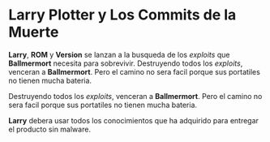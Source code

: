 ﻿
# Larry Plotter y Los Commits de la Muerte

**Larry**, **ROM** y **Version** se lanzan a la busqueda de los *exploits* que **Ballmermort** necesita para sobrevivir.
Destruyendo todos los *exploits*, venceran a **Ballmermort**. Pero el camino no sera facil porque sus portatiles no tienen mucha bateria.

Destruyendo todos los *exploits*, venceran a **Ballmermort**. Pero el camino no sera facil porque sus portatiles no tienen mucha bateria.

**Larry** debera usar todos los conocimientos que ha adquirido para entregar el producto sin malware.

